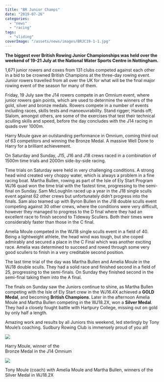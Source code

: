 ```yaml
---
title: "BR Junior Champs"
date: "2019-07-26"
categories:
  - "news"
  - "racing"
tags:
  - "sliding"
coverImage: "/assets/news/images/BRJC19-1-1.jpg"
---
```


**The biggest ever British Rowing Junior Championships was held over the weekend of 19-21 July at the National Water Sports Centre in Nottingham.**

1,671 junior rowers and coxes from 131 clubs competed against each other in a bid to be crowned British Champions at the three-day rowing event. Junior rowers travelled from all over the UK for what will be the final major rowing event of the season for many of them.

Friday, 19 July saw the J14 rowers compete in an Omnium event, where junior rowers gain points, which are used to determine the winners of the gold, silver and bronze medals. Rowers compete in a number of events including races, skills tests and manoeuvrability. Stand rigger; Hands off; Slalom, amongst others, are some of the exercises that test their technical sculling skills and speed, before the day concludes with the J14 racing in quads over 1000m.

Harry Moule gave an outstanding performance in Omnium, coming third out of 63 competitors and winning the Bronze Medal. A massive Well Done to Harry for a brilliant achievement.

On Saturday and Sunday, J15, J16 and J18 crews raced in a combination of 1500m time trials and 2000m side-by-side racing.

Time trials on Saturday were held in very challenging conditions. A strong head wind created very choppy water, which is always a problem in a fine racing boat. Martha Bullen, rowing as part of the Isle of Ely Start Program WJ16 quad won the time trial with the fastest time, progressing to the semi-final on Sunday. Sam McLoughlin raced up a year in the J18 single sculls event against 62 other crews but unfortunately didn’t progress into the finals. Sam also teamed up with Byron Bullen in the J18 double sculls event competing against 30 other crews, where the conditions were very difficult, however they managed to progress to the D final where they had an excellent race to finish second to Tideway Scullers. Both their times were considerably faster than those in the C final.

Amelia Moule competed in the WJ18 single sculls event in a field of 40. Being a lightweight athlete, the head wind was tough, but she coped admirably and secured a place in the C Final which was another exciting race. Amelia was determined to succeed and rowed through some very good scullers to finish in a very creditable second position.

The last time trial of the day was Martha Bullen and Amelia Moule in the WJ18 double sculls. They had a solid race and finished second in a field of 25, progressing to the semi-finals. On Sunday they finished second in the semi-final taking them into the A final.

The finals on Sunday saw the Juniors continue to shine, as Martha Bullen competing with the Isle of Ely Start crew in the WJ16.4X achieved a **GOLD Medal**, and becoming **British Champions**. Later in the afternoon Amelia Moule and Martha Bullen competing in the WJ18.2X, won a **Silver Medal**. They had a closely fought battle with Hartpury College, missing out on gold by only half a length.

Amazing work and results by all Juniors this weekend, led sterlingly by Tony Moule’s coaching. Sudbury Rowing Club is immensely proud of you all!

![](/assets/news/images/BRJC19-2-660x1024.jpg)

Harry Moule, winner of the  
Bronze Medal in the J14 Omnium

![](/assets/news/images/BRJC19-3.jpg)

Tony Moule (coach) with Amelia Moule and Martha Bullen, winners of the Silver Medal in WJ18.2X
